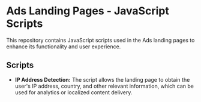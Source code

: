 # Ads Landing Pages - JavaScript Scripts

This repository contains JavaScript scripts used in the Ads landing pages to enhance its functionality and user experience.

## Scripts

- **IP Address Detection:** The script allows the landing page to obtain the user's IP address, country, and other relevant information, which can be used for analytics or localized content delivery.

<!-- Add more features here if your repository contains more scripts -->
